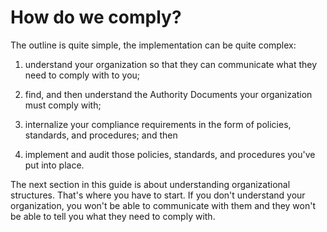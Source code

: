 # How do we comply?

The outline is quite simple, the implementation can be quite complex:

1. understand your organization so that they can communicate what they need to comply with to you; 

2. find, and then understand the Authority Documents your organization must comply with; 

3. internalize your compliance requirements in the form of policies, standards, and procedures; and then

4. implement and audit those policies, standards, and procedures you've put into place.

The next section in this guide is about understanding organizational structures. That's where you have to start. If you don't understand your organization, you won't be able to communicate with them and they won't be able to tell you what they need to comply with.


